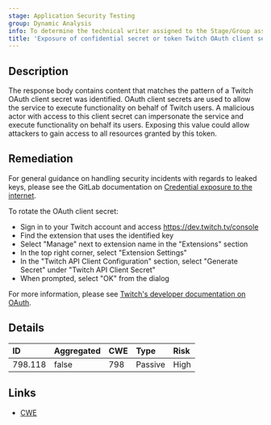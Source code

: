 ```yaml
---
stage: Application Security Testing
group: Dynamic Analysis
info: To determine the technical writer assigned to the Stage/Group associated with this page, see https://handbook.gitlab.com/handbook/product/ux/technical-writing/#assignments
title: 'Exposure of confidential secret or token Twitch OAuth client secret'
---
```


## Description

The response body contains content that matches the pattern of a Twitch OAuth client secret was identified. OAuth client secrets are used to allow the service to execute functionality on behalf of Twitch users. A malicious actor with access to this client secret can impersonate the service and execute functionality on behalf its users.
Exposing this value could allow attackers to gain access to all resources granted by this token.

## Remediation

For general guidance on handling security incidents with regards to leaked keys, please see the GitLab documentation on [Credential exposure to the internet](../../../../../security/responding_to_security_incidents.md#credential-exposure-to-public-internet).

To rotate the OAuth client secret:

- Sign in to your Twitch account and access <https://dev.twitch.tv/console>
- Find the extension that uses the identified key
- Select "Manage" next to extension name in the "Extensions" section
- In the top right corner, select "Extension Settings"
- In the "Twitch API Client Configuration" section, select "Generate Secret" under "Twitch API Client Secret"
- When prompted, select "OK" from the dialog

For more information, please see [Twitch's developer documentation on OAuth](https://dev.twitch.tv/docs/authentication/getting-tokens-oauth/#authorization-code-grant-flow).

## Details

| ID | Aggregated | CWE | Type | Risk |
|:---|:-----------|:----|:-----|:-----|
| 798.118 | false | 798 | Passive | High |

## Links

- [CWE](https://cwe.mitre.org/data/definitions/798.html)
